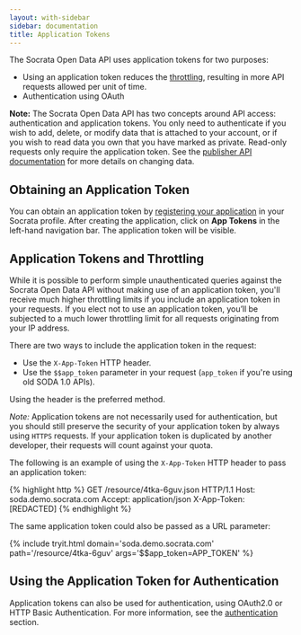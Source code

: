 ```yaml
---
layout: with-sidebar
sidebar: documentation
title: Application Tokens
---
```


The Socrata Open Data API uses application tokens for two purposes:

- Using an application token reduces the [throttling](/docs/throttling.html), resulting in more API requests allowed per unit of time.
- Authentication using OAuth

<div class="alert alert-info"><strong>Note:</strong> The Socrata Open Data API has two concepts around API access: authentication and application tokens. You only need to authenticate if you wish to add, delete, or modify data that is attached to your account, or if you wish to read data you own that you have marked as private. Read-only requests only require the application token. See the <a href="/publishers/getting-started.html">publisher API documentation</a> for more details on changing data.</div>

## Obtaining an Application Token

You can obtain an application token by [registering your application](/register) in your Socrata profile. After creating the application, click on **App Tokens** in the left-hand navigation bar. The application token will be visible.

## Application Tokens and Throttling

While it is possible to perform simple unauthenticated queries against the Socrata Open Data API without making use of an application token, you'll receive much higher throttling limits if you include an application token in your requests. If you elect not to use an
application token, you’ll be subjected to a much lower throttling limit for
all requests originating from your IP address.

There are two ways to include the application token in the request:
- Use the `X-App-Token` HTTP header.
- Use the `$$app_token` parameter in your request (`app_token` if you're using old SODA 1.0 APIs).

Using the header is the preferred method.

<div class="alert alert-info"><em>Note:</em> Application tokens are not necessarily used for authentication, but you should still preserve the security of your application token by always using <code>HTTPS</code> requests. If your application token is duplicated by another developer, their requests will count against your quota.</div>

The following is an example of using the `X-App-Token` HTTP header to pass an application token:

{% highlight http %}
GET /resource/4tka-6guv.json HTTP/1.1
Host: soda.demo.socrata.com
Accept: application/json
X-App-Token: [REDACTED]
{% endhighlight %}

The same application token could also be passed as a URL parameter:

{% include tryit.html domain='soda.demo.socrata.com' path='/resource/4tka-6guv' args='$$app_token=APP_TOKEN' %}

## Using the Application Token for Authentication

Application tokens can also be used for authentication, using OAuth2.0 or HTTP Basic Authentication. For more information, see the [authentication](/docs/authentication.html) section.
